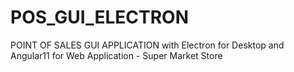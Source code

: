 # POS_GUI_ELECTRON
POINT OF SALES GUI APPLICATION with Electron for Desktop and Angular11 for Web Application - Super Market Store
